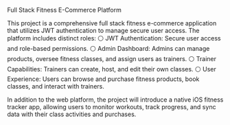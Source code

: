 Full Stack Fitness E-Commerce Platform

This project is a comprehensive full stack fitness e-commerce application that utilizes JWT authentication to manage secure user access. The platform includes distinct roles:
  ⚪ JWT Authentication: Secure user access and role-based permissions.
  ⚪ Admin Dashboard: Admins can manage products, oversee fitness classes, and assign users as trainers.
  ⚪ Trainer Capabilities: Trainers can create, host, and edit their own classes.
  ⚪ User Experience: Users can browse and purchase fitness products, book classes, and interact with trainers.
  
In addition to the web platform, the project will introduce a native iOS fitness tracker app, allowing users to monitor workouts, track progress, and sync data with their class activities and purchases.
